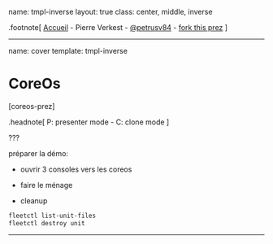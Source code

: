 name: tmpl-inverse
layout: true
class: center, middle, inverse

.footnote[
  [Accueil](#cover) -
  Pierre Verkest - [@petrusv84](http://twitter.com/petrusv84) -
  [fork this prez](https://github.com/petrus-v/coreos-prez)
]

---
name: cover
template: tmpl-inverse

# CoreOs
[coreos-prez]

.headnote[
  P: presenter mode -
  C: clone mode
]

???

préparer la démo:

  * ouvrir 3 consoles vers les coreos

  * faire le ménage
  

* cleanup

```bash
fleetctl list-unit-files
fleetctl destroy unit
```

---
